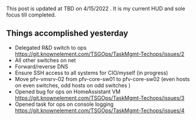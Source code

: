 This post is updated at TBD on 4/15/2022 . It is my current HUD and sole focus till completed.

## Things accomplished yesterday

* Delegated R&D switch to ops https://git.knownelement.com/TSGOps/TaskMgmt-Techops/issues/2
* All other switches on net
* Forward/reverse DNS
* Ensure SSH access to all systems for CIO/myself (in progress)
* Move pfv-vmsrv-02 from pfv-core-sw01 to pfv-core-sw02 (even hosts on even switches, odd hosts on odd switches )
* Opened bug for ops on HomeAssistant VM https://git.knownelement.com/TSGOps/TaskMgmt-Techops/issues/3
* Opened task for ops on console logging https://git.knownelement.com/TSGOps/TaskMgmt-Techops/issues/4